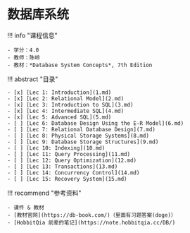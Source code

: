 # 数据库系统

!!! info "课程信息"

    - 学分：4.0
    - 教师：陈岭
    - 教材：*Database System Concepts*, 7th Edition

!!! abstract "目录"

    - [x] [Lec 1: Introduction](1.md)
    - [x] [Lec 2: Relational Model](2.md)
    - [x] [Lec 3: Introduction to SQL](3.md)
    - [x] [Lec 4: Intermediate SQL](4.md)
    - [x] [Lec 5: Advanced SQL](5.md)
    - [ ] [Lec 6: Database Design Using the E-R Model](6.md)
    - [ ] [Lec 7: Relational Database Design](7.md)
    - [ ] [Lec 8: Physical Storage Systems](8.md)
    - [ ] [Lec 9: Database Storage Structures](9.md)
    - [ ] [Lec 10: Indexing](10.md)
    - [ ] [Lec 11: Query Processing](11.md)
    - [ ] [Lec 12: Query Optimization](12.md)
    - [ ] [Lec 13: Transactions](13.md)
    - [ ] [Lec 14: Concurrency Control](14.md)
    - [ ] [Lec 15: Recovery System](15.md)

!!! recommend "参考资料"

    - 课件 & 教材
    - [教材官网](https://db-book.com/)（里面有习题答案(doge)）
    - [HobbitQia 前辈的笔记](https://note.hobbitqia.cc/DB/)